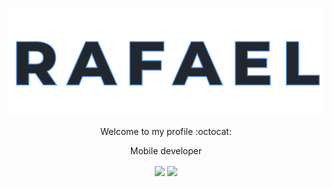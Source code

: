 <p align="center">
  <img src="title.svg" />
</p>

<p align="center">
  Welcome to my profile :octocat:
</p>

<p align="center">
 Mobile developer
</p>

<p align="center">
  <img align="center" src="https://github-readme-stats.vercel.app/api/?username=rafalmeida73&theme=react&show_icons=true"/>
  <img align="center" src="https://github-readme-stats.vercel.app/api/top-langs/?username=rafalmeida73&theme=react&show_icons=true"/>
</p>

##





